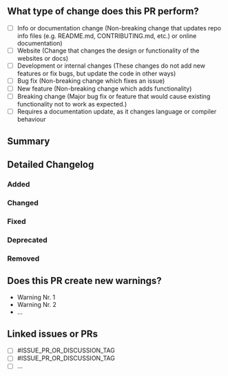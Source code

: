 <!--
Please read through the given types of changes and select the correct one using an 'x' instead of the ' ' (space) in the brackets.

Note: Comments are marked by arrows, like here. They will not be visible in the final pull request!
-->

## What type of change does this PR perform?

<!-- Please put an X in the box of the line that applies -->
<!-- If you are unsure if your code is a breaking change, read this: https://nordicapis.com/what-are-breaking-changes-and-how-do-you-avoid-them -->

- [ ] Info or documentation change (Non-breaking change that updates repo info files (e.g. README.md, CONTRIBUTING.md, etc.) or online documentation)
- [ ] Website (Change that changes the design or functionality of the websites or docs)
- [ ] Development or internal changes (These changes do not add new features or fix bugs, but update the code in other ways)
- [ ] Bug fix (Non-breaking change which fixes an issue)
- [ ] New feature (Non-breaking change which adds functionality)
- [ ] Breaking change (Major bug fix or feature that would cause existing functionality not to work as expected.)
- [ ] Requires a documentation update, as it changes language or compiler behaviour

## Summary

<!-- Explain the reason for this pr, changes, and solution briefly. -->

<!-- REPLACE ME -->

<!-- Uncomment if this closes an issue:
Closes #INSERT_NR
-->

## Detailed Changelog

<!-- Detailed changelog that may be copied from `CHANGELOG.md` (Only add the items you've added and remove any header with no item.). -->

### Added

### Changed

### Fixed

### Deprecated

### Removed

<!-- Just write none if they are no changelog entries (although you should definitely do some if they change source code), like this:
None.
-->

## Does this PR create new warnings?

<!-- Add any new warnings or possible issues that could occur with this PR. -->

- Warning Nr. 1
- Warning Nr. 2
- ...

<!-- Just write none if they are no warnings, like this:
None.
-->

## Linked issues or PRs

<!-- Include other issues and PRs related to this if any exist.  Use this format: - [ ] #ISSUE_OR_PR -->

- [ ] #ISSUE_PR_OR_DISCUSSION_TAG
- [ ] #ISSUE_PR_OR_DISCUSSION_TAG
- [ ] ...

<!-- Just write the following if there are no linked issues:
No linked issues.
-->
